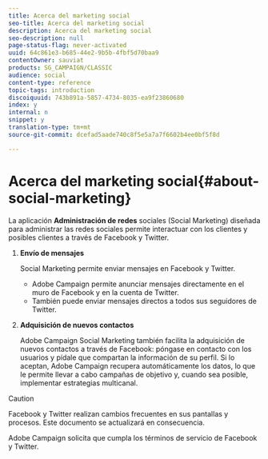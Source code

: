 ```yaml
---
title: Acerca del marketing social
seo-title: Acerca del marketing social
description: Acerca del marketing social
seo-description: null
page-status-flag: never-activated
uuid: 64c861e3-b685-44e2-9b5b-4fbf5d70baa9
contentOwner: sauviat
products: SG_CAMPAIGN/CLASSIC
audience: social
content-type: reference
topic-tags: introduction
discoiquuid: 743b891a-5857-4734-8035-ea9f23860680
index: y
internal: n
snippet: y
translation-type: tm+mt
source-git-commit: dcefad5aade740c8f5e5a7a7f6602b4ee0bf5f8d

---
```



# Acerca del marketing social{#about-social-marketing}

La aplicación **Administración de redes** sociales (Social Marketing) diseñada para administrar las redes sociales permite interactuar con los clientes y posibles clientes a través de Facebook y Twitter.

1. **Envío de mensajes**

   Social Marketing permite enviar mensajes en Facebook y Twitter.

   * Adobe Campaign permite anunciar mensajes directamente en el muro de Facebook y en la cuenta de Twitter.
   * También puede enviar mensajes directos a todos sus seguidores de Twitter.

1. **Adquisición de nuevos contactos**

   Adobe Campaign Social Marketing también facilita la adquisición de nuevos contactos a través de Facebook: póngase en contacto con los usuarios y pídale que compartan la información de su perfil. Si lo aceptan, Adobe Campaign recupera automáticamente los datos, lo que le permite llevar a cabo campañas de objetivo y, cuando sea posible, implementar estrategias multicanal.

>[!CAUTION]
>
>Facebook y Twitter realizan cambios frecuentes en sus pantallas y procesos. Este documento se actualizará en consecuencia.
>
>Adobe Campaign solicita que cumpla los términos de servicio de Facebook y Twitter.
